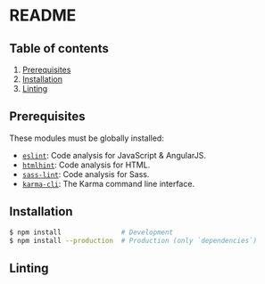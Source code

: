 # README

## Table of contents

1. [Prerequisites](#prerequisites)
2. [Installation](#installation)
3. [Linting](#linting)

## Prerequisites

These modules must be globally installed:

* [`eslint`](https://www.npmjs.com/package/eslint): Code analysis for JavaScript & AngularJS.
* [`htmlhint`](https://www.npmjs.com/package/htmlhint): Code analysis for HTML.
* [`sass-lint`](https://github.com/sasstools/sass-lint): Code analysis for Sass.
* [`karma-cli`](https://www.npmjs.com/package/karma-cli): The Karma command line interface.

## Installation

```sh
$ npm install               # Development
$ npm install --production  # Production (only `dependencies`)
```

## Linting

